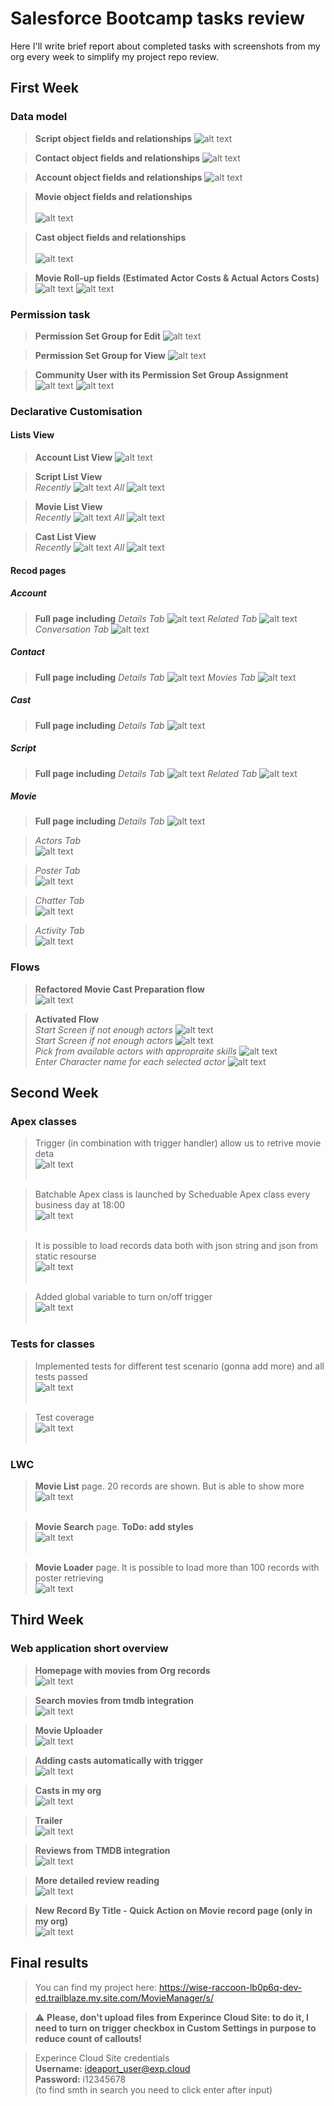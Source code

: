 # Salesforce Bootcamp tasks review
Here I'll write brief report about completed tasks with screenshots from my org every week to simplify my project repo review.

## First Week

### Data model
> **Script object fields and relationships**
![alt text](<tasks-screenshots/ScriptFields.png>)

> **Contact object fields and relationships**
![alt text](tasks-screenshots/ContactFields.png)

> **Account object fields and relationships**
![alt text](tasks-screenshots/AccountFields.png)

> **Movie object fields and relationships**<br></br>
![alt text](tasks-screenshots/MovieFields.png)

> **Cast object fields and relationships**<br></br>
![alt text](tasks-screenshots/CastFields.png)

> **Movie Roll-up fields (Estimated Actor Costs & Actual Actors Costs)**
![alt text](tasks-screenshots/EstimatedActorsCosts.png)
![alt text](tasks-screenshots/ActualActorsCosts.png)

### Permission task
> **Permission Set Group for Edit**
![alt text](tasks-screenshots/EditGroup.png)

> **Permission Set Group for View**
![alt text](tasks-screenshots/ViewGroup.png)

> **Community User with its Permission Set Group Assignment**
![alt text](tasks-screenshots/CommunityUser.png)
![alt text](tasks-screenshots/PermissionSetGroupAssignment.png)

### Declarative Customisation

#### Lists View

> **Account List View**
![alt text](tasks-screenshots/AccountListView.png)

> **Script List View**<br>
> _Recently_
> ![alt text](tasks-screenshots/ScriptListViewRec.png)
> _All_
> ![alt text](tasks-screenshots/ScriptListViewAll.png)

> **Movie List View**<br>
> _Recently_
> ![alt text](tasks-screenshots/MovieListViewRec.png)
> _All_
> ![alt text](tasks-screenshots/MovieListViewAll.png)

> **Cast List View**<br>
> _Recently_
> ![alt text](tasks-screenshots/CastListViewRec.png)
> _All_
> ![alt text](tasks-screenshots/CastListViewAll.png)

#### Recod pages
##### Account
> **Full page including** _Details Tab_
> ![alt text](tasks-screenshots/AccountRecordPage.png)
> _Related Tab_
> ![alt text](tasks-screenshots/AccountRelated.png)
> _Conversation Tab_
> ![alt text](tasks-screenshots/AccountConversation.png)

##### Contact
>**Full page including** _Details Tab_
> ![alt text](tasks-screenshots/ContactDetails.png)
> _Movies Tab_
> ![alt text](tasks-screenshots/ContactMovies.png)

##### Cast
>**Full page including** _Details Tab_
> ![alt text](tasks-screenshots/CastRecordPage.png)

##### Script
>**Full page including** _Details Tab_
> ![alt text](tasks-screenshots/ScriptDetails.png)
> _Related Tab_
>  ![alt text](tasks-screenshots/ScriptRelated.png)

##### Movie
>**Full page including** _Details Tab_
> ![alt text](tasks-screenshots/MovieDetails.png)

> _Actors Tab_ <br>
> ![alt text](tasks-screenshots/MovieActorsTab.png)

> _Poster Tab_ <br>
> ![alt text](tasks-screenshots/MoviePoster.png)

> _Chatter Tab_ <br>
> ![alt text](tasks-screenshots/MovieChatter.png)

> _Activity Tab_ <br>
> ![alt text](tasks-screenshots/MovieActivity.png)

### Flows
> **Refactored Movie Cast Preparation flow**
<br>![alt text](tasks-screenshots/MainFlow.png)</br>

> **Activated Flow**<br>
> _Start Screen if not enough actors_
> ![alt text](tasks-screenshots/FlowActivatedNotEnough.png)<br>
> _Start Screen if not enough actors_
> ![alt text](tasks-screenshots/FlowEnoughActors.png)<br>
> _Pick from available actors with appropraite skills_
>![alt text](tasks-screenshots/FlowPickActors.png)<br>
> _Enter Character name for each selected actor_
> ![alt text](tasks-screenshots/FlowCharacterName.png)<br>

## Second Week

### Apex classes
> Trigger (in combination with trigger handler) allow us to retrive movie deta<br>
> ![alt text](tasks-screenshots/RecordScreenshot.png)
<br></br>

> Batchable Apex class is launched by Scheduable Apex class every business day at 18:00<br>
> ![alt text](tasks-screenshots/ScheduledJob.png)
<br></br>

> It is possible to load records data both with json string and json from static resourse<br>
> ![alt text](tasks-screenshots/StaticRes.png)
<br></br>

> Added global variable to turn on/off trigger<br>
> ![alt text](tasks-screenshots/CustomSettings.png)
<br></br>

### Tests for classes
> Implemented tests for different test scenario (gonna add more) and all tests passed <br>
> ![alt text](tasks-screenshots/TestsPassed.png)
<br></br>

> Test coverage<br>
> ![alt text](tasks-screenshots/TestsCoverage.png)
<br></br>
### LWC

> **Movie List** page. 20 records are shown. But is able to show more<br>
> ![alt text](tasks-screenshots/MovieList.png)
<br></br>

> **Movie Search** page. **ToDo: add styles**<br>
> ![alt text](tasks-screenshots/MovieSearch.png)
<br></br>

> **Movie Loader** page. It is possible to load more than 100 records with poster retrieving<br>
> ![alt text](tasks-screenshots/MovieLoader.png)

## Third Week

### Web application short overview
> **Homepage with movies from Org records**<br>
> ![alt text](gifs/home.gif)

> **Search movies from tmdb integration**<br>
> ![alt text](gifs/search.gif)

> **Movie Uploader**<br>
> ![alt text](tasks-screenshots/Uploader.png)

> **Adding casts automatically with trigger**<br>
> ![alt text](tasks-screenshots/Casts.png)

> **Casts in my org** <br>
> ![alt text](tasks-screenshots/CastsInOrg.png)

> **Trailer**<br>
> ![alt text](tasks-screenshots/Trailer.png)

> **Reviews from TMDB integration**<br>
> ![alt text](tasks-screenshots/Reviews.png)

> **More detailed review reading**<br>
> ![alt text](tasks-screenshots/ReviewModal.png)

> **New Record By Title - Quick Action on Movie record page (only in my org)** <br>
> ![alt text](tasks-screenshots/QuickAction.png)
## Final results 

> You can find my project here: https://wise-raccoon-lb0p6q-dev-ed.trailblaze.my.site.com/MovieManager/s/

> ⚠️ **Please, don't upload files from Experince Cloud Site: to do it, I need to turn on trigger checkbox in Custom Settings in purpose to reduce count of callouts!** 

> Experince Cloud Site credentials<br>
> **Username:** ideaport_user@exp.cloud<br>
> **Password:** i12345678 <br>
(to find smth in search you need to click enter after input)